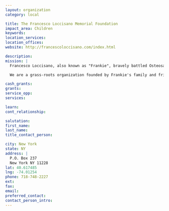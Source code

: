```yaml
---
layout: organization
category: local

title: The Francesco Loccisano Memorial Foundation
impact_area: Children
keywords: 
location_services: 
location_offices: 
website: http://francescoloccisano.com/index.html

description: 
mission: |
  Francesco Loccisano, also known as "Frankie", bravely battled Osteosarcoma and Leukemia for 27 months. Through his journey, he vowed to one day develop his own foundation to make a significant difference in the lives of other children diagnosed with cancer. The journey continues with the birth of the "Francesco Loccisano Memorial Foundation". Frankie's remarkable life and his sincere and heartfelt desire to help others are the pillars, the heart and the cornerstone of this foundation. 

  We are a grass-roots organization founded by Frankie's family and friends who have pledged to remember the daily battle of children with cancer. We are dedicated to provide the support they need to face the challenges in their lives. Raising awareness, promoting research to find the cures and giving financial support to families are our goals.

cash_grants: 
grants: 
service_opp: 
services: 

learn: 
cont_relationship: 

salutation: 
first_name: 
last_name: 
title_contact_person: 

city: New York
state: NY
address: |
  P.O. Box 237  
  New York NY 11228
lat: 40.617485
lng: -74.01254
phone: 718-748-2227
ext: 
fax: 
email: 
preferred_contact: 
contact_person_intro: 
---
```

